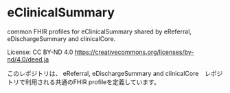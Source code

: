 # eClinicalSummary
common FHIR profiles for eClinicalSummary shared by eReferral, eDischargeSummary and clinicalCore.

License: CC BY-ND 4.0
https://creativecommons.org/licenses/by-nd/4.0/deed.ja

このレポジトリは、
eReferral, eDischargeSummary and clinicalCore　レポジトリで利用される共通のFHIR profileを定義しています。
